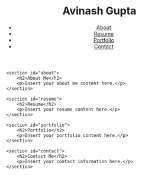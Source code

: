 <!DOCTYPE html>
<html lang="en">
<head>
    <meta charset="UTF-8">
    <meta name="viewport" content="width=device-width, initial-scale=1.0">
    <title>Avinash Gupta - CV</title>
    <link rel="stylesheet" href="styles.css">
    <style>
        /* Smooth scrolling */
        html {
            scroll-behavior: smooth;
        }
    </style>
</head>
<body>
    <header>
        <h1>Avinash Gupta</h1>
        <nav>
            <ul>
                <li><a href="#about">About</a></li>
                <li><a href="#resume">Resume</a></li>
                <li><a href="#portfolio">Portfolio</a></li>
                <li><a href="#contact">Contact</a></li>
            </ul>
        </nav>
    </header>
    
    <section id="about">
        <h2>About Me</h2>
        <p>Insert your about me content here.</p>
    </section>
    
    <section id="resume">
        <h2>Resume</h2>
        <p>Insert your resume content here.</p>
    </section>
    
    <section id="portfolio">
        <h2>Portfolio</h2>
        <p>Insert your portfolio content here.</p>
    </section>
    
    <section id="contact">
        <h2>Contact Me</h2>
        <p>Insert your contact information here.</p>
    </section>
</body>
</html>
